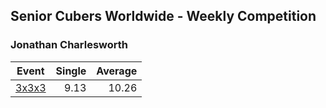 ## Senior Cubers Worldwide - Weekly Competition
### Jonathan Charlesworth

| Event | Single | Average |
| -- | --: | --: |
| [3x3x3](jonathan_charlesworth/333.md) | 9.13 | 10.26 |

<!-- Global site tag (gtag.js) - Google Analytics -->
<script async src="https://www.googletagmanager.com/gtag/js?id=UA-86348435-3"></script>
<script>window.dataLayer = window.dataLayer || []; function gtag() {dataLayer.push(arguments);} gtag('js', new Date()); gtag('config', 'UA-86348435-3');</script>
